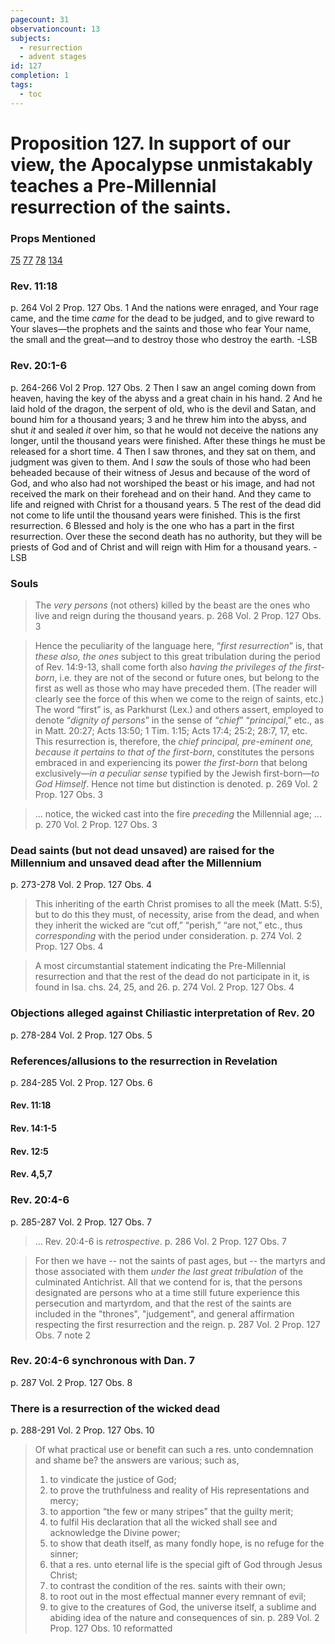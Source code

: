 ```yaml
---
pagecount: 31
observationcount: 13
subjects:
  - resurrection
  - advent stages
id: 127
completion: 1
tags:
  - toc
---
```

# Proposition 127. In support of our view, the Apocalypse unmistakably teaches a Pre-Millennial resurrection of the saints.
### Props Mentioned
[75](Proposition%2075.%20The%20doctrine%20of%20the%20Kingdom,%20as%20held%20by%20the%20churches%20established%20by%20the%20Apostles,%20was%20perpetuated..md) [77](Proposition%2077.%20The%20doctrine%20of%20the%20Kingdom,%20as%20held%20by%20the%20early%20church%20was%20finally%20almost%20exterminated%20under%20the%20teaching%20and%20power%20of%20the%20Papacy..md) [78](Proposition%2078.%20The%20early%20church%20doctrine%20was%20revived%20after%20the%20Reformation..md) [134](Proposition%20134.%20Our%20view%20of%20Judgment%20(and%20as%20a%20consequence%20that%20also%20of%20the%20Kingdom)%20is%20fully%20sustained%20by%20the%20passage%20of%20Scripture,%20Matt.%2025%2031-46..md) 
### Rev. 11:18
p. 264 Vol 2 Prop. 127 Obs. 1
And the nations were enraged, and Your rage came, and the time _came_ for the dead to be judged, and to give reward to Your slaves—the prophets and the saints and those who fear Your name, the small and the great—and to destroy those who destroy the earth.
-LSB
### Rev. 20:1-6
p. 264-266 Vol 2 Prop. 127 Obs. 2
Then I saw an angel coming down from heaven, having the key of the abyss and a great chain in his hand. 2 And he laid hold of the dragon, the serpent of old, who is the devil and Satan, and bound him for a thousand years; 3 and he threw him into the abyss, and shut _it_ and sealed _it_ over him, so that he would not deceive the nations any longer, until the thousand years were finished. After these things he must be released for a short time. 4 Then I saw thrones, and they sat on them, and judgment was given to them. And I _saw_ the souls of those who had been beheaded because of their witness of Jesus and because of the word of God, and who also had not worshiped the beast or his image, and had not received the mark on their forehead and on their hand. And they came to life and reigned with Christ for a thousand years. 5 The rest of the dead did not come to life until the thousand years were finished. This is the first resurrection. 6 Blessed and holy is the one who has a part in the first resurrection. Over these the second death has no authority, but they will be priests of God and of Christ and will reign with Him for a thousand years.
-LSB
### Souls
>The *very persons* (not others) killed by the beast are the ones who live and reign during the thousand years.
>p. 268 Vol. 2 Prop. 127 Obs. 3

>Hence the peculiarity of the language here, “*first resurrection*” is, that *these also, the ones* subject to this great tribulation during the period of Rev. 14:9-13, shall come forth also *having the privileges of the first-born*, i.e. they are not of the second or future ones, but belong to the first as well as those who may have preceded them. (The reader will clearly see the force of this when we come to the reign of saints, etc.) The word “first” is, as Parkhurst (Lex.) and others assert, employed to denote “*dignity of persons*” in the sense of “*chief*” “*principal*,” etc., as in Matt. 20:27; Acts 13:50; 1 Tim. 1:15; Acts 17:4; 25:2; 28:7, 17, etc. This resurrection is, therefore, the *chief principal, pre-eminent one, because it pertains to that of the first-born*, constitutes the persons embraced in and experiencing its power *the first-born* that belong exclusively—*in a peculiar sense* typified by the Jewish first-born—*to God Himself*. Hence not time but distinction is denoted.
>p. 269 Vol. 2 Prop. 127 Obs. 3

>... notice, the wicked cast into the fire *preceding* the Millennial age; ...
>p. 270 Vol. 2 Prop. 127 Obs. 3
### Dead saints (but not dead unsaved) are raised for the Millennium and unsaved dead after the Millennium
p. 273-278 Vol. 2 Prop. 127 Obs. 4

>This inheriting of the earth Christ promises to all the meek (Matt. 5:5), but to do this they must, of necessity, arise from the dead, and when they inherit the wicked are “cut off,” “perish,” “are not,” etc., thus *corresponding* with the period under consideration.
>p. 274 Vol. 2 Prop. 127 Obs. 4

>A most circumstantial statement indicating the Pre-Millennial resurrection and that the rest of the dead do not participate in it, is found in Isa. chs. 24, 25, and 26.
>p. 274 Vol. 2 Prop. 127 Obs. 4
### Objections alleged against Chiliastic interpretation of Rev. 20
p. 278-284 Vol. 2 Prop. 127 Obs. 5
### References/allusions to the resurrection in Revelation
p. 284-285 Vol. 2 Prop. 127 Obs. 6
#### Rev. 11:18
#### Rev. 14:1-5
#### Rev. 12:5
#### Rev. 4,5,7

### Rev. 20:4-6
p. 285-287 Vol. 2 Prop. 127 Obs. 7

>... Rev. 20:4-6 is *retrospective*.
>p. 286 Vol. 2 Prop. 127 Obs. 7

>For then we have -- not the saints of past ages, but -- the martyrs and those associated with them *under the last great tribulation* of the culminated Antichrist. All that we contend for is, that the persons designated are persons who at a time still future experience this persecution and martyrdom, and that the rest of the saints are included in the "thrones", "judgement", and general affirmation respecting the first resurrection and the reign.
>p. 287 Vol. 2 Prop. 127 Obs. 7 note 2
### Rev. 20:4-6 synchronous with Dan. 7
p. 287 Vol. 2 Prop. 127 Obs. 8
### There is a resurrection of the wicked dead
p. 288-291 Vol. 2 Prop. 127 Obs. 10

>Of what practical use or benefit can such a res. unto condemnation and shame be? the answers are various; such as, 
>1. to vindicate the justice of God; 
>2. to prove the truthfulness and reality of His representations and mercy; 
>3. to apportion “the few or many stripes” that the guilty merit; 
>4. to fulfil His declaration that all the wicked shall see and acknowledge the Divine power; 
>5. to show that death itself, as many fondly hope, is no refuge for the sinner; 
>6. that a res. unto eternal life is the special gift of God through Jesus Christ; 
>7. to contrast the condition of the res. saints with their own; 
>8. to root out in the most effectual manner every remnant of evil; 
>9. to give to the creatures of God, the universe itself, a sublime and abiding idea of the nature and consequences of sin.
>p. 289 Vol. 2 Prop. 127 Obs. 10 reformatted












